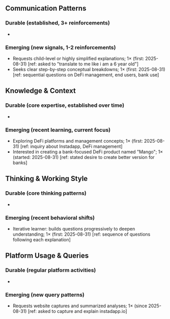 ## Communication Patterns
### Durable (established, 3+ reinforcements)
- 

### Emerging (new signals, 1-2 reinforcements)
- Requests child-level or highly simplified explanations; 1× (first: 2025-08-31) [ref: asked to "translate to me like i am a 6 year old"]
- Seeks clear step-by-step conceptual breakdowns; 1× (first: 2025-08-31) [ref: sequential questions on DeFi management, end users, bank use]

## Knowledge & Context
### Durable (core expertise, established over time)
-

### Emerging (recent learning, current focus)
- Exploring DeFi platforms and management concepts; 1× (first: 2025-08-31) [ref: inquiry about Instadapp, DeFi management]
- Interested in creating a bank-focused DeFi product named "Mango"; 1× (started: 2025-08-31) [ref: stated desire to create better version for banks]

## Thinking & Working Style
### Durable (core thinking patterns)
-

### Emerging (recent behavioral shifts)
- Iterative learner: builds questions progressively to deepen understanding; 1× (first: 2025-08-31) [ref: sequence of questions following each explanation]

## Platform Usage & Queries
### Durable (regular platform activities)
-

### Emerging (new query patterns)
- Requests website captures and summarized analyses; 1× (since 2025-08-31) [ref: asked to capture and explain instadapp.io]